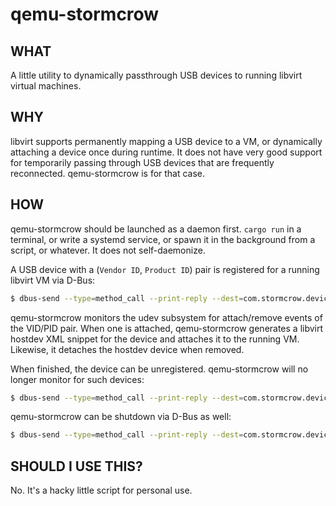 # qemu-stormcrow

## WHAT

A little utility to dynamically passthrough USB devices to running libvirt virtual machines.

## WHY

libvirt supports permanently mapping a USB device to a VM, or dynamically attaching a device once during runtime.  It does not have very good support for temporarily passing through USB devices that are frequently reconnected.  qemu-stormcrow is for that case.

## HOW

qemu-stormcrow should be launched as a daemon first.  `cargo run` in a terminal, or write a systemd service, or spawn it in the background from a script, or whatever.  It does not self-daemonize.

A USB device with a (`Vendor ID`, `Product ID`) pair is registered for a running libvirt VM via D-Bus:

```bash
$ dbus-send --type=method_call --print-reply --dest=com.stormcrow.device /device com.stormcrow.device.Add string:<VM> string:<VID> string:<PID>
```

qemu-stormcrow monitors the udev subsystem for attach/remove events of the VID/PID pair.  When one is attached, qemu-stormcrow generates a libvirt hostdev XML snippet for the device and attaches it to the running VM.  Likewise, it detaches the hostdev device when removed.

When finished, the device can be unregistered.  qemu-stormcrow will no longer monitor for such devices:

```bash
$ dbus-send --type=method_call --print-reply --dest=com.stormcrow.device /device com.stormcrow.device.Remove string:<VM> string:<VID> string:<PID>
```

qemu-stormcrow can be shutdown via D-Bus as well:

```bash
$ dbus-send --type=method_call --print-reply --dest=com.stormcrow.device /device com.stormcrow.device.Quit
```

## SHOULD I USE THIS?

No.  It's a hacky little script for personal use.
